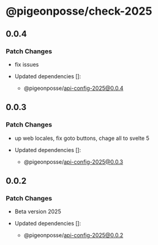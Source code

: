 # @pigeonposse/check-2025

## 0.0.4

### Patch Changes

- fix issues

- Updated dependencies []:
  - @pigeonposse/api-config-2025@0.0.4

## 0.0.3

### Patch Changes

- up web locales, fix goto buttons, chage all to svelte 5

- Updated dependencies []:
  - @pigeonposse/api-config-2025@0.0.3

## 0.0.2

### Patch Changes

- Beta version 2025

- Updated dependencies []:
  - @pigeonposse/api-config-2025@0.0.2
